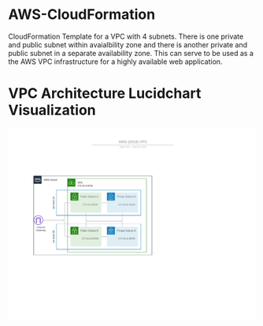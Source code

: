 # AWS-CloudFormation
CloudFormation Template for a VPC with 4 subnets. There is one private and public subnet within avaialbility zone and 
  there is another private and public subnet in a separate availability zone. This can serve to be used as a 
  the AWS VPC infrastructure for a highly available web application.
# VPC Architecture Lucidchart Visualization
  ![VPC Diagram](./VPC%20Architecture.png)
